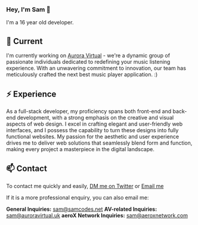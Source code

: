 ### Hey, I'm Sam 👋

I'm a 16 year old developer.

## 🔭 Current

I'm currently working on [Aurora Virtual](https://auroravirtual.uk) - we're a dynamic group of passionate individuals dedicated to redefining your music listening experience. With an unwavering commitment to innovation, our team has meticulously crafted the next best music player application. :)

## ⚡️ Experience

As a full-stack developer, my proficiency spans both front-end and back-end development, with a strong emphasis on the creative and visual aspects of web design. I excel in crafting elegant and user-friendly web interfaces, and I possess the capability to turn these designs into fully functional websites. My passion for the aesthetic and user experience drives me to deliver web solutions that seamlessly blend form and function, making every project a masterpiece in the digital landscape.

## 📫 Contact

To contact me quickly and easily, [DM me on Twitter](https://twitter.com/samcodes0) or [Email me](mailto:sam@samcodes.net)

If it is a more professional enquiry, you can also email me:

**General Inquiries:** sam@samcodes.net
**AV-related Inquiries:** sam@auroravirtual.uk
**aeroX Network Inquiries:** sam@aeroxnetwork.com
